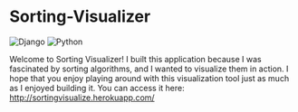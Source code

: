 # Sorting-Visualizer

![Django](https://img.shields.io/badge/Django-red) ![Python](https://img.shields.io/badge/yellowgreen-red)

Welcome to Sorting Visualizer! I built this application because I was fascinated by sorting algorithms, and I wanted to visualize them in action. I hope that you enjoy playing around with this visualization tool just as much as I enjoyed building it. You can access it here: http://sortingvisualize.herokuapp.com/ 

